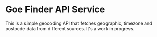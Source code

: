 # Goe Finder API Service

This is a simple geocoding API that fetches geographic, timezone and postocde data from different sources. It's a work in progress.